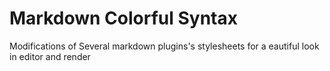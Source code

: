 # Markdown Colorful Syntax
 Modifications of Several markdown plugins's stylesheets for a eautiful look in editor and render
